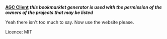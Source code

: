<ins>**AGC Client**</ins>
***this bookmarklet generator is used with the permission of the owners of the projects that may be listed***

Yeah there isn't too much to say. Now use the website please.

Licence: MIT
